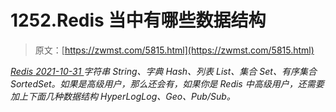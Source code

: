 <!--yml
category: 未分类
date: 0001-01-01 00:00:00
-->

# 1252.Redis 当中有哪些数据结构

> 原文：[https://zwmst.com/5815.html](https://zwmst.com/5815.html)

   [ *Redis* ](https://zwmst.com/redis)*[ <time datetime="2021-11-01T00:50:05+08:00"> 2021-10-31 </time> ](https://zwmst.com/5815.html)  字符串 String、字典 Hash、列表 List、集合 Set、有序集合 SortedSet。如果是高级用户，那么还会有，如果你是 Redis 中高级用户，还需要加上下面几种数据结构 HyperLogLog、Geo、Pub/Sub。*